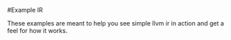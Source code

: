 #Example IR

These examples are meant to help you see simple llvm ir in action and get a feel for how it works.